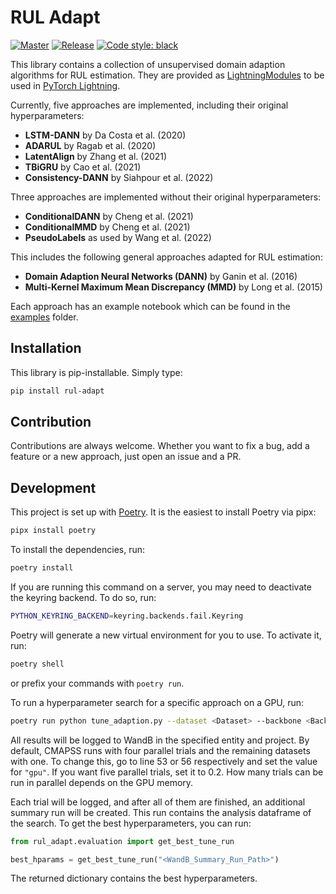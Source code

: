 # RUL Adapt

[![Master](https://github.com/tilman151/rul-adapt/actions/workflows/on_push.yaml/badge.svg)](https://github.com/tilman151/rul-adapt/actions/workflows/on_push.yaml)
[![Release](https://github.com/tilman151/rul-adapt/actions/workflows/on_release.yaml/badge.svg)](https://github.com/tilman151/rul-adapt/actions/workflows/on_release.yaml)
[![Code style: black](https://img.shields.io/badge/code%20style-black-000000.svg)](https://github.com/psf/black)

This library contains a collection of unsupervised domain adaption algorithms for RUL estimation.
They are provided as [LightningModules](https://pytorch-lightning.readthedocs.io/en/stable/api/lightning.pytorch.core.LightningModule.html#lightning.pytorch.core.LightningModule) to be used in [PyTorch Lightning](https://pytorch-lightning.readthedocs.io/en/latest/).

Currently, five approaches are implemented, including their original hyperparameters:

* **LSTM-DANN** by Da Costa et al. (2020)
* **ADARUL** by Ragab et al. (2020)
* **LatentAlign** by Zhang et al. (2021)
* **TBiGRU** by Cao et al. (2021)
* **Consistency-DANN** by Siahpour et al. (2022)

Three approaches are implemented without their original hyperparameters:

* **ConditionalDANN** by Cheng et al. (2021)
* **ConditionalMMD** by Cheng et al. (2021)
* **PseudoLabels** as used by Wang et al. (2022)

This includes the following general approaches adapted for RUL estimation:

* **Domain Adaption Neural Networks (DANN)** by Ganin et al. (2016)
* **Multi-Kernel Maximum Mean Discrepancy (MMD)** by Long et al. (2015)

Each approach has an example notebook which can be found in the [examples](https://github.com/tilman151/rul-adapt/tree/master/examples) folder.

## Installation

This library is pip-installable. Simply type:

```bash
pip install rul-adapt
```

## Contribution

Contributions are always welcome. Whether you want to fix a bug, add a feature or a new approach, just open an issue and a PR.

## Development

This project is set up with [Poetry](https://python-poetry.org/).
It is the easiest to install Poetry via pipx:

```bash
pipx install poetry
```

To install the dependencies, run:

```bash
poetry install
```

If you are running this command on a server, you may need to deactivate the keyring backend.
To do so, run:

```bash
PYTHON_KEYRING_BACKEND=keyring.backends.fail.Keyring
```

Poetry will generate a new virtual environment for you to use.
To activate it, run:

```bash
poetry shell
```

or prefix your commands with `poetry run`.

To run a hyperparameter search for a specific approach on a GPU, run:

```bash
poetry run python tune_adaption.py --dataset <Dataset> --backbone <Backbone> --approach <Approach> --gpu --sweep_name <Name_for_your_sweep> --entity <WandB_Entity>
```

All results will be logged to WandB in the specified entity and project.
By default, CMAPSS runs with four parallel trials and the remaining datasets with one.
To change this, go to line 53 or 56 respectively and set the value for `"gpu"`.
If you want five parallel trials, set it to 0.2.
How many trials can be run in parallel depends on the GPU memory.

Each trial will be logged, and after all of them are finished, an additional summary run will be created.
This run contains the analysis dataframe of the search.
To get the best hyperparameters, you can run:

```python
from rul_adapt.evaluation import get_best_tune_run

best_hparams = get_best_tune_run("<WandB_Summary_Run_Path>")
```

The returned dictionary contains the best hyperparameters.